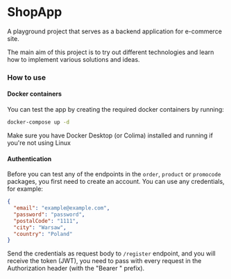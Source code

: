 # ShopApp

A playground project that serves as a backend application for e-commerce site.

The main aim of this project is to try out different technologies and learn how to implement various solutions and ideas.

### How to use

#### Docker containers

You can test the app by creating the required docker containers by running:

```bash
docker-compose up -d
```

Make sure you have Docker Desktop (or Colima) installed and running if you're not using Linux

#### Authentication

Before you can test any of the endpoints in the `order`, `product` or `promocode` packages, you first need to create an account. You can use any credentials, for example:

```json
{
  "email": "example@example.com",
  "password": "password",
  "postalCode": "1111",
  "city": "Warsaw",
  "country": "Poland"
}
```

Send the credentials as request body to `/register` endpoint, and you will receive the token (JWT), you need to pass with every request in the Authorization header (with the "Bearer " prefix).
